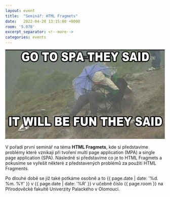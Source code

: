 ```yaml
---
layout: event
title:  "Seminář: HTML Fragmets"
date:   2022-04-20 13:15:00 +0000
room: '5.078'
excerpt_separator: <!--more-->
categories: events
---
```


![HTML Fragments are better then JSON](/assets/img/events/html-fragments.jpg)

V pořadí první seminář na téma **HTML Fragmets**, kde si představíme problémy které vznikají při tvoření multi page application (MPA) a single page application (SPA). Následně si představíme co je to HTML Fragmets a pokusíme se vyřešit některé z představených problémů za použití HTML Fragments.

Po dlouhé době se již také potkáme osobně a to <time datetime="{{ page.date | date: '%Y-%m-%d %R' }}">{{ page.date | date: '%d. %m. %Y' }} v {{ page.date | date: '%R' }}</time> v učebně číslo {{ page.room }} na Přírodověcké fakultě Univerzity Palackého v Olomouci.
